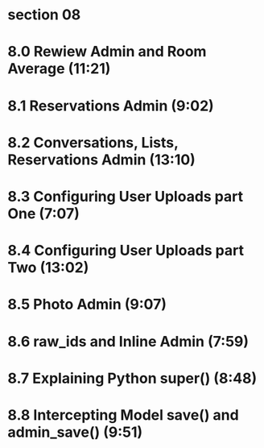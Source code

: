 # section 08

# 8.0 Rewiew Admin and Room Average (11:21)

# 8.1 Reservations Admin (9:02)

# 8.2 Conversations, Lists, Reservations Admin (13:10)

# 8.3 Configuring User Uploads part One (7:07)

# 8.4 Configuring User Uploads part Two (13:02)

# 8.5 Photo Admin (9:07)

# 8.6 raw_ids and Inline Admin (7:59)

# 8.7 Explaining Python super() (8:48)

# 8.8 Intercepting Model save() and admin_save() (9:51)
